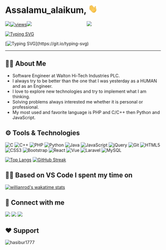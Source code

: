 <!-- ![Github Banner](assets/github-banner.png) -->

# Assalamu_alaikum, <img src="https://github.com/Parply/Parply/blob/master/.github/Hi.gif?raw=true" width="30px">


<img src="https://media.giphy.com/media/qgQUggAC3Pfv687qPC/giphy.gif" width="240px" align="right">

<img src="https://media.giphy.com/media/iY8CRBdQXODJSCERIr/giphy.gif" width="30px"><a href="https://github.com/HRahman1777"><img alt="views" title="Github views" src="https://komarev.com/ghpvc/?username=HRahman1777&style=plastic&color=blueviolet" width="125"/></a><img src="https://media.giphy.com/media/iY8CRBdQXODJSCERIr/giphy.gif" width="30px">

[![Typing SVG](https://readme-typing-svg.demolab.com?font=Grenze&size=28&duration=4000&pause=2000&color=8A38D5&width=300&lines=Hi!+I+Am+Hasibur+Rahman)](https://git.io/typing-svg)

[![Typing SVG](https://readme-typing-svg.demolab.com?font=Kalam&size=25&duration=1500&pause=1000&color=8A38D5&width=250&lines=%F0%9F%93%9DA+Learner.....+;%F0%9F%A4%93+A+Programmer.....+;%F0%9F%95%B5%F0%9F%8F%BB%E2%80%8D%E2%99%82%EF%B8%8F+An+Explorer.....)](https://git.io/typing-svg)
<hr>

## 🙋‍♂️ About Me 
* Software Engineer at Walton Hi-Tech Industries PLC.
* I always try to be better than the one that I was yesterday as a HUMAN and as an Engineer. 
* I love to explore new technologies and try to implement what I am thinking. 
* Solving problems always interested me whether it is personal or professional.
* My most used and favorite language is PHP and C/C++ then Python and JavaScript.

##  ⚙️ Tools & Technologies

<p align="left">

<img alt="C" src="https://img.shields.io/badge/c%20-%2300599C.svg?&style=for-the-badge&logo=c&logoColor=white"/>
<img alt="C++" src="https://img.shields.io/badge/c++%20-%2300599C.svg?&style=for-the-badge&logo=c%2B%2B&ogoColor=white"/>
<img alt="PHP" src="https://img.shields.io/badge/PHP%20-%23FF9900.svg?&style=for-the-badge&logo=php&logoColor=white"/>
<img alt="Python" src="https://img.shields.io/badge/python%20-%2314354C.svg?&style=for-the-badge&logo=python&logoColor=white"/>
<img alt="Java" src="https://img.shields.io/badge/java-%23ED8B00.svg?&style=for-the-badge&logo=java&logoColor=white"/>
<img alt="JavaScript" src="https://img.shields.io/badge/javascript%20-%23323330.svg?&style=for-the-badge&logo=javascript&logoColor=%23F7DF1E"/>
<img alt="jQuery" src="https://img.shields.io/badge/jquery%20-%230769AD.svg?&style=for-the-badge&logo=jquery&logoColor=white"/>
<img alt="Git" src="https://img.shields.io/badge/git%20-%23F05033.svg?&style=for-the-badge&logo=git&logoColor=white"/>
<img alt="HTML5" src="https://img.shields.io/badge/html5%20-%23E34F26.svg?&style=for-the-badge&logo=html5&logoColor=white"/>
<img alt="CSS3" src="https://img.shields.io/badge/css3%20-%231572B6.svg?&style=for-the-badge&logo=css3&logoColor=white"/>
<img alt="Bootstrap" src="https://img.shields.io/badge/bootstrap%20-%23563D7C.svg?&style=for-the-badge&logo=bootstrap&logoColor=white"/>
<img alt="React" src="https://img.shields.io/badge/react%20-%23563D7C.svg?&style=for-the-badge&logo=react&logoColor=white"/>
<img alt="Vue" src="https://img.shields.io/badge/vue%20-%23563D7C.svg?&style=for-the-badge&logo=vue&logoColor=white"/>
<img alt="Laravel" src="https://img.shields.io/badge/laravel%20-%23563D7C.svg?&style=for-the-badge&logo=laravel&logoColor=white"/>
<img alt="MySQL" src="https://img.shields.io/badge/mysql-%2300f.svg?&style=for-the-badge&logo=mysql&logoColor=white"/>

</p>

[![Top Langs](https://github-readme-stats.vercel.app/api/top-langs/?username=HRahman1777&langs_count=5&hide=css,html&layout=compact&theme=radical&count_private=true)](https://github.com/HRahman1777)
[![GitHub Streak](https://github-readme-streak-stats.herokuapp.com?user=HRahman1777&theme=radical&date_format=j%20M%5B%20Y%5D&mode=weekly)]([https://git.io/streak-stats](https://github.com/HRahman1777))
<!--
[![Anurag's GitHub stats](https://github-readme-stats.vercel.app/api?username=HRahman1777&count_private=true&show_icons=true&theme=radical)](https://github.com/HRahman1777) -->

## 👨‍💻 Based on VS Code I spent my time on
[![willianrod's wakatime stats](https://github-readme-stats.vercel.app/api/wakatime?username=HRahman1777&layout=compact&theme=radical&count_private=true)](https://github.com/HRahman1777)

## 📶 Connect with me
<p align="left">
<a href="mailto:hasibur.cse7@gmail.com"><img src="https://img.icons8.com/ios/50/000000/apple-mail.png"/></a>
<a href="https://www.linkedin.com/in/hasibur1777/" target="_blank"><img src="https://img.icons8.com/ios/50/000000/linkedin.png"/></a>
<a href="https://HRahman1777.github.io/" target="_blank"><img src="https://img.icons8.com/ios/50/000000/geography.png"/></a>
</p>

## ❤️ Support
<p><a href="https://www.buymeacoffee.com/hasibur1777"> <img align="left" src="https://cdn.buymeacoffee.com/buttons/v2/default-yellow.png" height="50" width="210" alt="hasibur1777" /></a></p><br><br>

